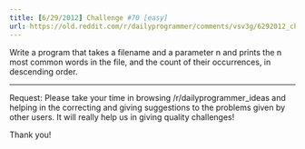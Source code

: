 ```yaml
---
title: [6/29/2012] Challenge #70 [easy]
url: https://old.reddit.com/r/dailyprogrammer/comments/vsv3g/6292012_challenge_70_easy/
---
```


Write a program that takes a filename and a parameter n and prints the n most common words in the file, and the count of their occurrences, in descending order.

___________________________________________

Request: Please take your time in browsing /r/dailyprogrammer_ideas and helping in the correcting and giving suggestions to the problems given by other users. It will really help us in giving quality challenges!

Thank you!
